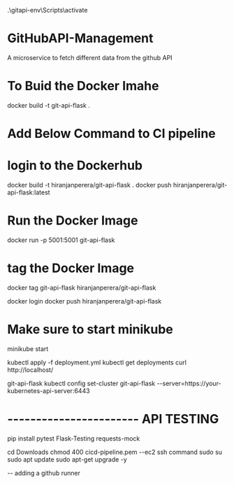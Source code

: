 .\gitapi-env\Scripts\activate

# GitHubAPI-Management
A microservice to fetch different data from the github API

# To Buid the Docker Imahe
docker build -t git-api-flask .

# Add Below Command to CI pipeline
# login to the Dockerhub

docker build -t hiranjanperera/git-api-flask .
docker push hiranjanperera/git-api-flask:latest  

# Run the Docker Image
docker run -p 5001:5001 git-api-flask



# tag the Docker Image
docker tag git-api-flask hiranjanperera/git-api-flask

docker login
docker push hiranjanperera/git-api-flask

# Make sure to start minikube 
minikube start

kubectl apply -f deployment.yml
kubectl get deployments
curl http://localhost/

git-api-flask
kubectl config set-cluster git-api-flask --server=https://your-kubernetes-api-server:6443


# ----------------------- API TESTING 
pip install pytest Flask-Testing requests-mock


cd Downloads
chmod 400 cicd-pipeline.pem
--ec2 ssh command
sudo su
sudo apt update
sudo apt-get upgrade -y

-- adding a github runner




